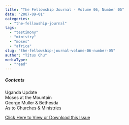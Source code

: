 ```yaml
---
title: "The Fellowship Journal - Volume 06, Number 05"
date: "2007-09-01"
categories: 
  - "the-fellowship-journal"
tags: 
  - "testimony"
  - "ministry"
  - "moses"
  - "africa"
slug: "the-fellowship-journal-volume-06-number-05"
author: "Titus Chu"
mediaType: 
  - "read"
---
```


##### Contents

Uganda Update  
Moses at the Mountain  
George Muller & Bethesda  
As to Churches & Ministries

[Click Here to View or Download this Issue](/wp-content/uploads/fj-2007-09-vol-06-num-05.pdf)
